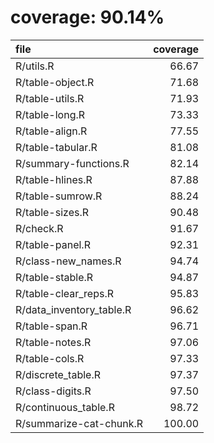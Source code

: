 # coverage: 90.14%

|file                     | coverage|
|:------------------------|--------:|
|R/utils.R                |    66.67|
|R/table-object.R         |    71.68|
|R/table-utils.R          |    71.93|
|R/table-long.R           |    73.33|
|R/table-align.R          |    77.55|
|R/table-tabular.R        |    81.08|
|R/summary-functions.R    |    82.14|
|R/table-hlines.R         |    87.88|
|R/table-sumrow.R         |    88.24|
|R/table-sizes.R          |    90.48|
|R/check.R                |    91.67|
|R/table-panel.R          |    92.31|
|R/class-new_names.R      |    94.74|
|R/table-stable.R         |    94.87|
|R/table-clear_reps.R     |    95.83|
|R/data_inventory_table.R |    96.62|
|R/table-span.R           |    96.71|
|R/table-notes.R          |    97.06|
|R/table-cols.R           |    97.33|
|R/discrete_table.R       |    97.37|
|R/class-digits.R         |    97.50|
|R/continuous_table.R     |    98.72|
|R/summarize-cat-chunk.R  |   100.00|
